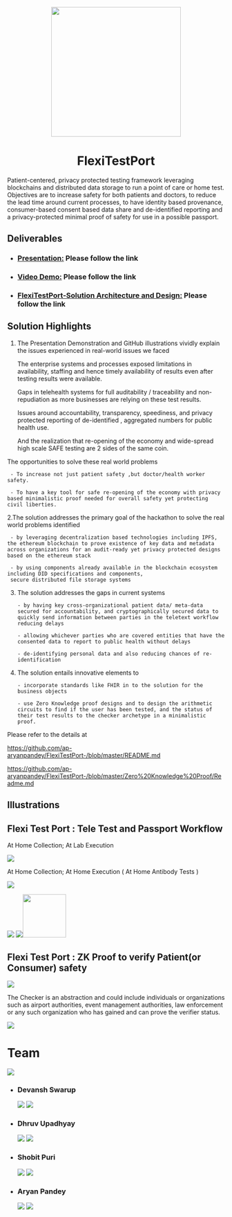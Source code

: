 <p align="center">
  <img width="300"  src="images/FlexiTestPort logo.png">
  <h1 align= "center">FlexiTestPort</h1>
</p>
Patient-centered, privacy protected testing framework leveraging blockchains and distributed data storage to run a point of care or home test. Objectives are to increase safety for both patients and doctors, to reduce the lead time around current processes, to have identity based provenance, consumer-based consent based data share and de-identified reporting and a privacy-protected minimal proof of safety for use in a possible passport.

## Deliverables

* ### [Presentation:](https://www.canva.com/design/DAD--ZVvMDg/6tr7aKTSek-Ovs1qBurYqA/view?utm_content=DAD--ZVvMDg&utm_campaign=designshare&utm_medium=link&utm_source=publishsharelink) Please follow the link
* ### [Video Demo:](https://www.youtube.com/watch?v=-kfvbV-x6b8&feature=youtu.be) Please follow the link
* ### [FlexiTestPort-Solution Architecture and Design:](https://drive.google.com/open?id=1DPH1gaQqZRiRtge-0KJgk8j5sv6UTeYB) Please follow the link


## Solution Highlights  


1. The Presentation Demonstration and GitHub illustrations vividly explain the issues experienced in real-world issues we faced

     The enterprise systems and processes exposed limitations in availability, staffing and hence timely availability of
     results even after testing results were available.

     Gaps in telehealth systems for full auditability / traceability and non-repudiation as more businesses are relying on
     these test results.
  
     Issues around accountability, transparency, speediness, and privacy protected reporting of de-identified , aggregated
     numbers for public health use.
  
     And the realization that re-opening of the economy and wide-spread high scale SAFE testing are 2 sides of the same coin.

 The opportunities to solve these real world problems
    
     - To increase not just patient safety ,but doctor/health worker safety.

     - To have a key tool for safe re-opening of the economy with privacy based minimalistic proof needed for overall safety yet protecting civil liberties.

2.The solution addresses the primary goal of the hackathon to solve the real world problems identified 

     - by leveraging decentralization based technologies including IPFS, the ethereum blockchain to prove existence of key data and metadata across organizations for an audit-ready yet privacy protected designs based on the ethereum stack 

     - by using components already available in the blockchain ecosystem including DID specifications and components, 
     secure distributed file storage systems

3. The solution addresses the gaps in current systems

       - by having key cross-organizational patient data/ meta-data secured for accountability, and cryptographically secured data to quickly send information between parties in the teletext workflow reducing delays

       - allowing whichever parties who are covered entities that have the consented data to report to public health without delays
    
       - de-identifying personal data and also reducing chances of re-identification 

4. The solution entails innovative elements to 

       - incorporate standards like FHIR in to the solution for the business objects

       - use Zero Knowledge proof designs and to design the arithmetic circuits to find if the user has been tested, and the status of their test results to the checker archetype in a minimalistic proof.

Please refer to the details at 

https://github.com/ap-aryanpandey/FlexiTestPort-/blob/master/README.md

https://github.com/ap-aryanpandey/FlexiTestPort-/blob/master/Zero%20Knowledge%20Proof/Readme.md

## Illustrations


## Flexi Test Port : Tele Test and Passport Workflow

At Home Collection; At Lab Execution

<img src="images/Patient-Doctor.png">

At Home Collection; At Home Execution ( At Home Antibody Tests )

<img src="images/how_it_works.png">

<img src="Zero Knowledge Proof/images/ipfs.png"> <img src="Zero Knowledge Proof/images/json.png"><img src="Zero Knowledge Proof/images/fire.png" width="100">



## Flexi Test Port :  ZK Proof to verify Patient(or Consumer) safety
 
 <img src="Zero Knowledge Proof/images/covid.png">

The Checker is an abstraction and could include individuals or organizations such as  airport authorities, event management authorities, law enforcement or any such organization who has gained and can prove the verifier status.

<img src="Zero Knowledge Proof/images/zkpIMP.PNG">



# Team
<img src="images/FlexiTestPort.png">

 * ### Devansh Swarup 
   [<img src="images/linkedin.png">](https://in.linkedin.com/in/devansh-swarup-85436554)     [<img src="images/github.png">](https://github.com/devansh2712)
 * ### Dhruv Upadhyay
   [<img src="images/linkedin.png">](https://www.linkedin.com/in/intmanear/)     [<img src="images/github.png">](https://github.com/IntManear)
 * ### Shobit Puri 
   [<img src="images/linkedin.png">](https://www.linkedin.com/in/shobit-puri-3b30bb18b/)     [<img src="images/github.png">](https://github.com/ScarletSpidey)
* ### Aryan Pandey 
   [<img src="images/linkedin.png">](https://www.linkedin.com/in/aryan-pandey/)     [<img src="images/github.png">](https://github.com/ap-aryanpandey)


